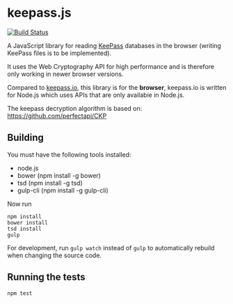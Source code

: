 # keepass.js

[![Build Status](https://travis-ci.org/ulich/keepass.js.svg?branch=master)](https://travis-ci.org/ulich/keepass.js)

A JavaScript library for reading <a href="http://keepass.info/" target="_blank">KeePass</a> databases in the browser (writing KeePass files is to be implemented).

It uses the Web Cryptography API for high performance and is therefore only working in newer browser versions.

Compared to <a href="https://github.com/NeoXiD/" target="_blank">keepass.io</a>, this library is for the **browser**, keepass.io is written for Node.js which uses APIs that are only availabie in Node.js.

The keepass decryption algorithm is based on: https://github.com/perfectapi/CKP

## Building

You must have the following tools installed:

- node.js
- bower (npm install -g bower)
- tsd (npm install -g tsd)
- gulp-cli (npm install -g gulp-cli)

Now run
```
npm install
bower install
tsd install
gulp
```

For development, run `gulp watch` instead of `gulp` to automatically rebuild when changing the source code.


## Running the tests

```
npm test
```
